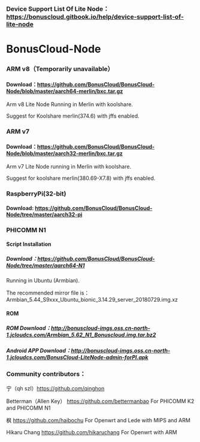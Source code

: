 ### Device Support List Of Lite Node：https://bonuscloud.gitbook.io/help/device-support-list-of-lite-node

# BonusCloud-Node

### ARM v8（Temporarily unavailable）

#### Download：https://github.com/BonusCloud/BonusCloud-Node/blob/master/aarch64-merlin/bxc.tar.gz

Arm v8 Lite Node Running in Merlin with koolshare.

Suggest for Koolshare merlin(374.6) with jffs enabled.


### ARM v7

#### Download：https://github.com/BonusCloud/BonusCloud-Node/blob/master/aarch32-merlin/bxc.tar.gz

Arm v7 Lite Node running in Merlin with koolshare.

Suggest for koolshare merlin(380.69-X7.8) with jffs enabled. 

### RaspberryPi(32-bit)

#### Download: https://github.com/BonusCloud/BonusCloud-Node/tree/master/aarch32-pi


### PHICOMM N1

#### Script Installation

##### Download：https://github.com/BonusCloud/BonusCloud-Node/tree/master/aarch64-N1

Running in Ubuntu (Armbian).

The recommended mirror file is：Armbian_5.44_S9xxx_Ubuntu_bionic_3.14.29_server_20180729.img.xz

#### ROM

##### ROM Download：http://bonuscloud-imgs.oss.cn-north-1.jcloudcs.com/Armbian_5.62_N1_Bonuscloud.img.tar.bz2

##### Android APP Download：http://bonuscloud-imgs.oss.cn-north-1.jcloudcs.com/BonusCloud-LiteNode-admin-forPI.apk

### Community contributors： 

宁（qh szl）https://github.com/qinghon

Betterman（Allen Key）  https://github.com/bettermanbao For PHICOMM K2 and PHICOMM N1

枫 https://github.com/haibochu For Openwrt and Lede with MIPS and ARM

Hikaru Chang https://github.com/hikaruchang For Openwrt with ARM
